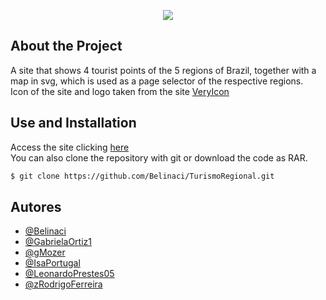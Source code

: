 <p align = "center">
   <img src="https://i.imgur.com/2zsZF59.png">
<p>

## About the Project
A site that shows 4 tourist points of the 5 regions of Brazil, together with a map in svg, which is used as a page selector of the respective regions. <br> Icon of the site and logo taken from the site [VeryIcon](https://www.veryicon.com)

## Use and Installation
Access the site clicking [here](https://belinaci.github.io/TurismoRegional/)<br>You can also clone the repository with git or download the code as RAR.

```bash
$ git clone https://github.com/Belinaci/TurismoRegional.git
```
    
## Autores

- [@Belinaci](https://github.com/Belinaci)
- [@GabrielaOrtiz1](https://github.com/GabrielaOrtiz1)
- [@gMozer](https://www.github.com/gMozer)
- [@IsaPortugal](https://github.com/IsaPortugal)
- [@LeonardoPrestes05](https://github.com/LeonardoPrestes05)
- [@zRodrigoFerreira](https://github.com/zRodrigoFerreira)
